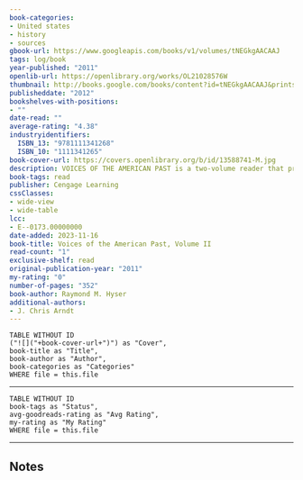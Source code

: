 ```yaml
---
book-categories:
- United states
- history
- sources
gbook-url: https://www.googleapis.com/books/v1/volumes/tNEGkgAACAAJ
tags: log/book
year-published: "2011"
openlib-url: https://openlibrary.org/works/OL21028576W
thumbnail: http://books.google.com/books/content?id=tNEGkgAACAAJ&printsec=frontcover&img=1&zoom=1&source=gbs_api
publisheddate: "2012"
bookshelves-with-positions:
- ""
date-read: ""
average-rating: "4.38"
industryidentifiers:
  ISBN_13: "9781111341268"
  ISBN_10: "1111341265"
book-cover-url: https://covers.openlibrary.org/b/id/13588741-M.jpg
description: VOICES OF THE AMERICAN PAST is a two-volume reader that presents a variety of diverse perspectives through more than 240 primary sources. Excerpts from speeches, letters, journals, magazine articles, hearings and government documents raise issues from both public and private aspects of American life throughout history. A ???Guide to Reading and Interpreting Documents??? in the front matter explains how and why historians use primary source evidence, and outlines basic points to help readers learn to analyze sources. Brief headnotes set each source into context. ???Questions to Consider??? precede each document, offering prompts for critical thinking and reflection. The volumes are organized chronologically into 27 chapters, with the Reconstruction chapter overlapping in both volumes.
book-tags: read
publisher: Cengage Learning
cssClasses:
- wide-view
- wide-table
lcc:
- E--0173.00000000
date-added: 2023-11-16
book-title: Voices of the American Past, Volume II
read-count: "1"
exclusive-shelf: read
original-publication-year: "2011"
my-rating: "0"
number-of-pages: "352"
book-author: Raymond M. Hyser
additional-authors:
- J. Chris Arndt
---
```


```dataview
TABLE WITHOUT ID
("![]("+book-cover-url+")") as "Cover",
book-title as "Title",
book-author as "Author",
book-categories as "Categories"
WHERE file = this.file
```
---
```dataview
TABLE WITHOUT ID
book-tags as "Status",
avg-goodreads-rating as "Avg Rating",
my-rating as "My Rating"
WHERE file = this.file
```
---
## Notes


